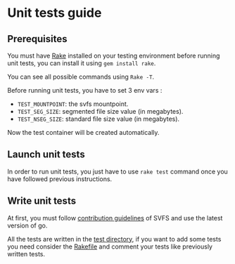 # Unit tests guide


## Prerequisites

You must have [Rake](http://rake.rubyforge.org/) installed on your testing environment before running unit tests, you can install it using `gem install rake`.

You can see all possible commands using `Rake -T`.

Before running unit tests, you have to set 3 env vars :

* `TEST_MOUNTPOINT`: the svfs mountpoint.
* `TEST_SEG_SIZE`: segmented file size value (in megabytes).
* `TEST_NSEG_SIZE`: standard file size value (in megabytes).

Now the test container will be created automatically.


## Launch unit tests

In order to run unit tests, you just have to use `rake test` command once you have followed previous instructions.


## Write unit tests

At first, you must follow [contribution guidelines](CONTRIBUTING.md) of SVFS and use the latest version of go.

All the tests are written in the [test directory](test), if you want to add some tests you need consider the [Rakefile](Rakefile) and comment your tests like previously written tests.

